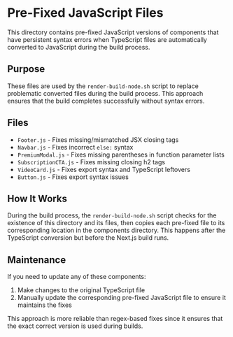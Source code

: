 # Pre-Fixed JavaScript Files

This directory contains pre-fixed JavaScript versions of components that have persistent syntax errors when TypeScript files are automatically converted to JavaScript during the build process.

## Purpose

These files are used by the `render-build-node.sh` script to replace problematic converted files during the build process. This approach ensures that the build completes successfully without syntax errors.

## Files

- `Footer.js` - Fixes missing/mismatched JSX closing tags
- `Navbar.js` - Fixes incorrect `else:` syntax
- `PremiumModal.js` - Fixes missing parentheses in function parameter lists
- `SubscriptionCTA.js` - Fixes missing closing h2 tags
- `VideoCard.js` - Fixes export syntax and TypeScript leftovers
- `Button.js` - Fixes export syntax issues

## How It Works

During the build process, the `render-build-node.sh` script checks for the existence of this directory and its files, then copies each pre-fixed file to its corresponding location in the components directory. This happens after the TypeScript conversion but before the Next.js build runs.

## Maintenance

If you need to update any of these components:
1. Make changes to the original TypeScript file
2. Manually update the corresponding pre-fixed JavaScript file to ensure it maintains the fixes

This approach is more reliable than regex-based fixes since it ensures that the exact correct version is used during builds.
